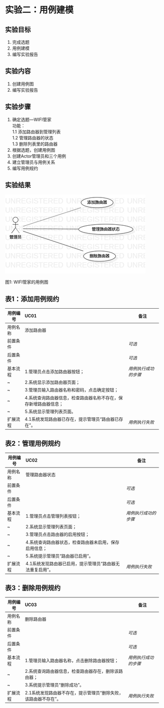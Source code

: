 # 实验二：用例建模

## 实验目标

1. 完成选题  
2. 用例建模  
3. 编写实验报告  

## 实验内容
 
1. 创建用例图  
2. 编写实验报告  

## 实验步骤

1. 确定选题—WIFI管家  
  功能：  
  1.1 添加路由器到管理列表  
  1.2 管理路由器的状态  
  1.3 删除列表里的路由器  
2. 根据选题，创建用例图  
3. 创建Actor管理员和三个用例  
4. 建立管理员与用例关系
5. 编写用例规约  

## 实验结果

![用例图](./lab2_UseCaseDiagram.jpg)  

图1: WIFI管家的用例图




## 表1：添加用例规约  

用例编号  | UC01 | 备注  
-|:-|-  
用例名称  | 添加路由器  |   
前置条件  |      | *可选*   
后置条件  |      | *可选*   
基本流程  | 1.管理员点击添加路由器按钮；  |*用例执行成功的步骤*    
~| 2.系统显示添加路由器页面；  |   
~| 3.管理员输入路由器名称和密码，点击确定按钮；   |   
~| 4.系统查询路由器信息，检查路由器名称不存在，保存新增路由器信息；   |   
~| 5.系统显示管理列表页面。   |  
扩展流程  | 4.1系统发现路由器已存在，提示管理员“路由器已存在”。   |*用例执行失败*    
 



## 表2：管理用例规约  

用例编号  | UC02 | 备注  
-|:-|-  
用例名称  | 管理路由器状态  |   
前置条件  |      | *可选*   
后置条件  |      | *可选*   
基本流程  | 1.管理员点击管理列表按钮；  |*用例执行成功的步骤*    
~| 2.系统显示管理列表页面；  |   
~| 3.管理员点击路由器的启用按钮；   |   
~| 4.系统查询路由器状态，检查路由器未启用，保存启用信息；   |   
~| 5.系统提示管理员“路由器已启用”。   |  
扩展流程  | 4.1系统发现路由器已启用，提示管理员“路由器无法重复启用”。   |*用例执行失败*    



## 表3：删除用例规约  

用例编号  | UC03 | 备注  
-|:-|-  
用例名称  | 删除路由器  |   
前置条件  |      | *可选*   
后置条件  |      | *可选*   
基本流程  | 1.管理员输入路由器名称，点击删除路由器按钮；  |*用例执行成功的步骤*    
~| 2.系统查询路由器信息，检查路由器存在，删除该路由器；  |   
~| 3.系统提示管理员“删除成功”。   |   
扩展流程  | 2.1系统发现路由器不存在，提示管理员“删除失败，该路由器不存在”。   |*用例执行失败*    
